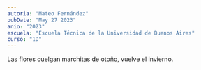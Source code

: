 ```yaml
---
autoria: "Mateo Fernández"
pubDate: "May 27 2023"
anio: "2023"
escuela: "Escuela Técnica de la Universidad de Buenos Aires"
curso: "1D"
---
```


Las flores cuelgan
marchitas de otoño,
vuelve el invierno.
